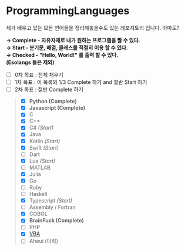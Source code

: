 # ProgrammingLanguages
제가 배우고 있는 모든 언어들을 정리해놓을수도 있는 레포지토리 입니다. 아마도?

**→ Complete - 자유자재로 내가 원하는 프로그램을 짤 수 있다. <br>
→ Start - 분기문, 배열, 클래스를 적절히 이용 할 수 있다.<br>
→ Checked - "Hello, World!" 를 출력 할 수 있다. <br>
(Esolangs 들은 제외)**

- [ ] 0차 목표 : 전체 채우기 <br>
- [ ] 1차 목표 : 이 목록의 1/3 Complete 하기 and 절반 Start 하기 <br>
- [ ] 2차 목표 : 절반 Complete 하기 <br>

> - [X] **Python (Complete)** <br>
> - [X] **Javascript (Complete)** <br>
> - [X] C <br>
> - [X] C++ <br>
> - [X] C# _(Start)_ <br>
> - [X] Java <br>
> - [X] Kotlin _(Start)_ <br>
> - [X] Swift _(Start)_ <br>
> - [ ] Dart <br>
> - [X] Lua _(Start)_ <br>
> - [ ] MATLAB <br>
> - [X] Julia <br>
> - [X] Go <br>
> - [ ] Ruby <br>
> - [ ] Haskell <br>
> - [X] Typescript _(Start)_ <br>
> - [ ] Assembly / Fortran <br>
> - [X] COBOL <br>
> - [X] **BrainFuck (Complete)** <br>
> - [ ] PHP <br>
> - [X] [VBA](https://github.com/pl-Steve28-lq/VBA-PPT) <br>
> - [ ] Aheui (아희) <br>
